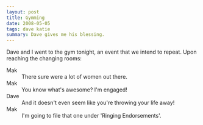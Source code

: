 ```yaml
---
layout: post
title: Gymming
date: 2008-05-05
tags: dave katie
summary: Dave gives me his blessing.
---
```


Dave and I went to the gym tonight, an event that we intend to repeat. Upon
reaching the changing rooms:

<dl class="dl-horizontal">
  <dt>Mak</dt><dd>There sure were a lot of women out there.</dd>
  <dt>Mak</dt><dd>You know what's awesome? I'm engaged!</dd>
  <dt>Dave</dt><dd>And it doesn't even seem like you're throwing your life away!</dd>
  <dt>Mak</dt><dd>I'm going to file that one under 'Ringing Endorsements'.</dd>
</dl>
